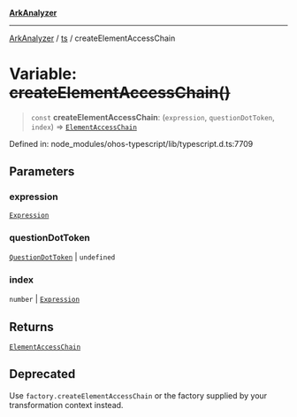 [**ArkAnalyzer**](../../../../README.md)

***

[ArkAnalyzer](../../../../globals.md) / [ts](../README.md) / createElementAccessChain

# Variable: ~~createElementAccessChain()~~

> `const` **createElementAccessChain**: (`expression`, `questionDotToken`, `index`) => [`ElementAccessChain`](../interfaces/ElementAccessChain.md)

Defined in: node\_modules/ohos-typescript/lib/typescript.d.ts:7709

## Parameters

### expression

[`Expression`](../interfaces/Expression.md)

### questionDotToken

[`QuestionDotToken`](../type-aliases/QuestionDotToken.md) | `undefined`

### index

`number` | [`Expression`](../interfaces/Expression.md)

## Returns

[`ElementAccessChain`](../interfaces/ElementAccessChain.md)

## Deprecated

Use `factory.createElementAccessChain` or the factory supplied by your transformation context instead.
